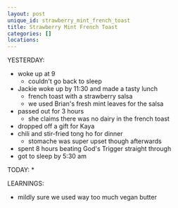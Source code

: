 ```yaml
---
layout: post
unique_id: strawberry_mint_french_toast
title: Strawberry Mint French Toast
categories: []
locations: 
---
```


YESTERDAY:
* woke up at 9
  * couldn't go back to sleep
* Jackie woke up by 11:30 and made a tasty lunch
  * french toast with a strawberry salsa
  * we used Brian's fresh mint leaves for the salsa
* passed out for 3 hours
  * she claims there was no dairy in the french toast
* dropped off a gift for Kaya
* chili and stir-fried tong ho for dinner
  * stomache was super upset though afterwards
* spent 8 hours beating God's Trigger straight through
* got to sleep by 5:30 am

TODAY:
* 

LEARNINGS:
* mildly sure we used way too much vegan butter
